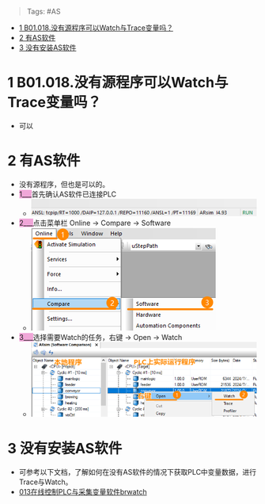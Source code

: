> Tags: #AS

- [1 B01.018.没有源程序可以Watch与Trace变量吗？](#_1-b01018%E6%B2%A1%E6%9C%89%E6%BA%90%E7%A8%8B%E5%BA%8F%E5%8F%AF%E4%BB%A5watch%E4%B8%8Etrace%E5%8F%98%E9%87%8F%E5%90%97%EF%BC%9F)
- [2 有AS软件](#_2-%E6%9C%89as%E8%BD%AF%E4%BB%B6)
- [3 没有安装AS软件](#_3-%E6%B2%A1%E6%9C%89%E5%AE%89%E8%A3%85as%E8%BD%AF%E4%BB%B6)

# 1 B01.018.没有源程序可以Watch与Trace变量吗？

- 可以

# 2 有AS软件

- 没有源程序，但也是可以的。
- <span style="background:#F0A7D8">1___</span>首先确认AS软件已连接PLC
    - ![](FILES/018没有源程序可以Watch与Trace变量吗/image-20240706172926299.png)
- <span style="background:#F0A7D8">2___</span>点击菜单栏 Online → Compare → Software
    - ![](FILES/018没有源程序可以Watch与Trace变量吗/image-20240706172838229.png)
- <span style="background:#F0A7D8">3___</span>选择需要Watch的任务，右键 → Open → Watch
    - ![](FILES/018没有源程序可以Watch与Trace变量吗/image-20240706173135234.png)

# 3 没有安装AS软件

- 可参考以下文档，了解如何在没有AS软件的情况下获取PLC中变量数据，进行Trace与Watch。
- [013在线控制PLC与采集变量软件brwatch](/C07_工具/013在线控制PLC与采集变量软件brwatch.md)
